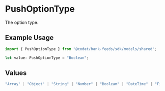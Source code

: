# PushOptionType

The option type.

## Example Usage

```typescript
import { PushOptionType } from "@codat/bank-feeds/sdk/models/shared";

let value: PushOptionType = "Boolean";
```

## Values

```typescript
"Array" | "Object" | "String" | "Number" | "Boolean" | "DateTime" | "File" | "MultiPart"
```